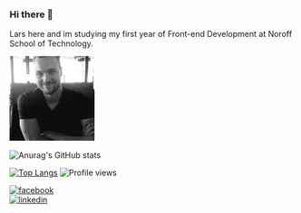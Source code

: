 ### Hi there 👋
Lars here and im studying my first year of Front-end Development at Noroff School of Technology. 

<img
  src="https://github.com/larssandell/LarsSandell/blob/main/lars.jpg"
  alt="picture of me"
  title="Optional title"
  style="display: inline-block; margin: 0 auto; width: 150px">

![Anurag's GitHub stats](https://github-readme-stats.vercel.app/api?username=larssandell&show_icons=true&theme=dark)


[![Top Langs](https://github-readme-stats.vercel.app/api/top-langs/?username=larssandell)](https://github.com/anuraghazra/github-readme-stats)
![Profile views](https://gpvc.arturio.dev/larssandell)  

[<img src='https://cdn.jsdelivr.net/npm/simple-icons@3.0.1/icons/facebook.svg' alt='facebook' height='40'>](https://www.facebook.com/BingoPingo)  
[<img src='https://cdn.jsdelivr.net/npm/simple-icons@3.0.1/icons/linkedin.svg' alt='linkedin' height='40'>](https://www.linkedin.com/in/lars-sandell/) 

